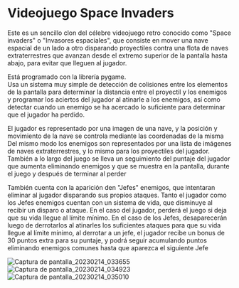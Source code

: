 # Videojuego Space Invaders 

Este es un sencillo clon del célebre videojuego retro conocido como "Space invaders" o "Invasores espaciales", 
que consiste en mover una nave espacial de un lado a otro disparando proyectiles contra una flota de naves extraterrestres que avanzan desde el extremo superior de la pantalla hasta abajo, 
para evitar que lleguen al jugador. 

Está programado con la librería pygame.  
Usa un sistema muy simple de detección de colisiones entre los elementos de la pantalla para determinar la distancia entre el proyectil y los enemigos 
y programar los aciertos del jugador al atinarle a los enemigos, 
así como detectar cuando un enemigo se ha acercado lo suficiente para determinar que el jugador ha perdido. 

El jugador es representado por una imagen de una nave, y la posición y movimiento de la nave se controla mediante las coordenadas de la misma 
Del mismo modo los enemigos son representados por una lista de imágenes de naves extraterrestres, y lo mismo para los proyectiles del jugador. 
También a lo largo del juego se lleva un seguimiento del puntaje del jugador que aumenta eliminando enemigos y que se muestra en la pantalla, durante el juego y después de terminar al perder 

También cuenta con la aparición den "Jefes" enemigos, que intentaran eliminar al jugador disparando sus propios ataques. 
Tanto el jugador como los Jefes enemigos cuentan con un sistema de vida, que disminuye al recibir un disparo o ataque. 
En el caso del jugador, perderá el juego si deja que su vida llegue al límite mínimo. 
En el caso de los Jefes, desaparecerán luego de derrotarlos al atinarles los suficientes ataques para que su vida llegue al límite mínimo, 
al derrotar a un jefe, el jugador recibe un bonus de 30 puntos extra para su puntaje, 
y podrá seguir acumulando puntos eliminando enemigos comunes hasta que aparezca el siguiente Jefe 


![Captura de pantalla_20230214_033655](https://user-images.githubusercontent.com/101745244/218871877-531803e0-7725-4653-9e0e-434cdb5e0bd4.png)
![Captura de pantalla_20230214_034923](https://user-images.githubusercontent.com/101745244/218871944-9d921a32-2038-45db-9b65-686ec63f89cf.png)
![Captura de pantalla_20230214_035010](https://user-images.githubusercontent.com/101745244/218871954-2da11105-6df7-4039-b2c5-6186f2c2a6ad.png)
